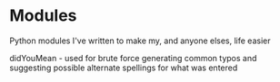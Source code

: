 Modules
=======

Python modules I've written to make my, and anyone elses, life easier

didYouMean - used for brute force generating common typos and suggesting possible alternate spellings for what was entered